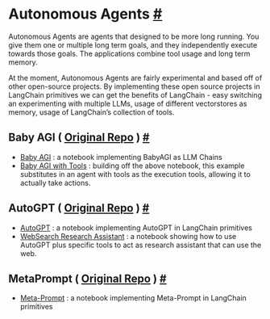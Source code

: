 


 Autonomous Agents
 [#](#autonomous-agents "Permalink to this headline")
=========================================================================



 Autonomous Agents are agents that designed to be more long running.
You give them one or multiple long term goals, and they independently execute towards those goals.
The applications combine tool usage and long term memory.
 



 At the moment, Autonomous Agents are fairly experimental and based off of other open-source projects.
By implementing these open source projects in LangChain primitives we can get the benefits of LangChain -
easy switching an experimenting with multiple LLMs, usage of different vectorstores as memory,
usage of LangChain’s collection of tools.
 




 Baby AGI (
 [Original Repo](https://github.com/yoheinakajima/babyagi) 
 )
 [#](#baby-agi-original-repo "Permalink to this headline")
--------------------------------------------------------------------------------------------------------------------------------------


* [Baby AGI](autonomous_agents/baby_agi)
 : a notebook implementing BabyAGI as LLM Chains
* [Baby AGI with Tools](autonomous_agents/baby_agi_with_agent)
 : building off the above notebook, this example substitutes in an agent with tools as the execution tools, allowing it to actually take actions.





 AutoGPT (
 [Original Repo](https://github.com/Significant-Gravitas/Auto-GPT) 
 )
 [#](#autogpt-original-repo "Permalink to this headline")
--------------------------------------------------------------------------------------------------------------------------------------------


* [AutoGPT](autonomous_agents/autogpt)
 : a notebook implementing AutoGPT in LangChain primitives
* [WebSearch Research Assistant](autonomous_agents/marathon_times)
 : a notebook showing how to use AutoGPT plus specific tools to act as research assistant that can use the web.





 MetaPrompt (
 [Original Repo](https://github.com/ngoodman/metaprompt) 
 )
 [#](#metaprompt-original-repo "Permalink to this headline")
----------------------------------------------------------------------------------------------------------------------------------------


* [Meta-Prompt](autonomous_agents/meta_prompt)
 : a notebook implementing Meta-Prompt in LangChain primitives





